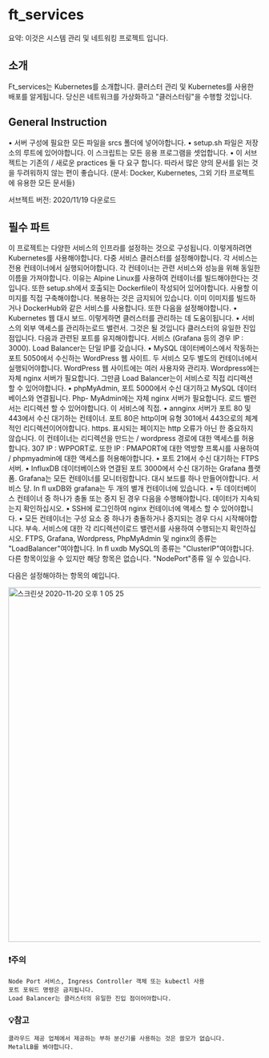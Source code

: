 # ft_services

요약: 이것은 시스템 관리 및 네트워킹 프로젝트 입니다.

## 소개
Ft_services는 Kubernetes를 소개합니다.
클러스터 관리 및 Kubernetes를 사용한 배포를 알게됩니다.
당신은 네트워크를 가상화하고 "클러스터링"을 수행할 것입니다.

## General Instruction
• 서버 구성에 필요한 모든 파일을 srcs 폴더에 넣어야합니다. 
• setup.sh 파일은 저장소의 루트에 있어야합니다. 이 스크립트는 모든 응용 프로그램을 셋업합니다.
• 이 서브젝트는 기존의 / 새로운 practices 둘 다 요구 합니다.
따라서 많은 양의 문서를 읽는 것을 두려워하지 않는 편이 좋습니다.
(문서: Docker, Kubernetes, 그외 기타 프로젝트에 유용한 모든 문서들)



서브젝트 버전: 2020/11/19 다운로드

## 필수 파트

이 프로젝트는 다양한 서비스의 인프라를 설정하는 것으로 구성됩니다. 이렇게하려면
Kubernetes를 사용해야합니다. 다중 서비스 클러스터를 설정해야합니다.
각 서비스는 전용 컨테이너에서 실행되어야합니다.
각 컨테이너는 관련 서비스와 성능을 위해 동일한 이름을 가져야합니다.
이유는 Alpine Linux를 사용하여 컨테이너를 빌드해야한다는 것입니다.
또한 setup.sh에서 호출되는 Dockerfile이 작성되어 있어야합니다.
사용할 이미지를 직접 구축해야합니다. 복용하는 것은 금지되어 있습니다.
이미 이미지를 빌드하거나 DockerHub와 같은 서비스를 사용합니다.
또한 다음을 설정해야합니다.
• Kubernetes 웹 대시 보드. 이렇게하면 클러스터를 관리하는 데 도움이됩니다.
• 서비스의 외부 액세스를 관리하는로드 밸런서. 그것은 될 것입니다
클러스터의 유일한 진입 점입니다. 다음과 관련된 포트를 유지해야합니다.
서비스 (Grafana 등의 경우 IP : 3000). Load Balancer는 단일 IP를 갖습니다.
• MySQL 데이터베이스에서 작동하는 포트 5050에서 수신하는 WordPress 웹 사이트.
두 서비스 모두 별도의 컨테이너에서 실행되어야합니다. WordPress 웹 사이트에는
여러 사용자와 관리자. Wordpress에는 자체 nginx 서버가 필요합니다. 그만큼
Load Balancer는이 서비스로 직접 리디렉션 할 수 있어야합니다.
• phpMyAdmin, 포트 5000에서 수신 대기하고 MySQL 데이터베이스와 연결됩니다. Php-
MyAdmin에는 자체 nginx 서버가 필요합니다. 로드 밸런서는 리디렉션 할 수 있어야합니다.
이 서비스에 직접.
• annginx 서버가 포트 80 및 443에서 수신 대기하는 컨테이너. 포트 80은
http이며 유형 301에서 443으로의 체계적인 리디렉션이어야합니다.
https.
표시되는 페이지는 http 오류가 아닌 한 중요하지 않습니다.
이 컨테이너는 리디렉션을 만드는 / wordpress 경로에 대한 액세스를 허용합니다. 307
IP : WPPORT로.
또한 IP : PMAPORT에 대한 역방향 프록시를 사용하여 / phpmyadmin에 대한 액세스를 허용해야합니다.
• 포트 21에서 수신 대기하는 FTPS 서버.
• InfluxDB 데이터베이스와 연결된 포트 3000에서 수신 대기하는 Grafana 플랫폼.
Grafana는 모든 컨테이너를 모니터링합니다. 대시 보드를 하나 만들어야합니다.
서비스 당. In ﬂ uxDB와 grafana는 두 개의 별개 컨테이너에 있습니다.
• 두 데이터베이스 컨테이너 중 하나가 충돌 또는 중지 된 경우 다음을 수행해야합니다.
데이터가 지속되는지 확인하십시오.
• SSH에 로그인하여 nginx 컨테이너에 액세스 할 수 있어야합니다.
• 모든 컨테이너는 구성 요소 중 하나가 충돌하거나 중지되는 경우 다시 시작해야합니다.
부속.
서비스에 대한 각 리디렉션이로드 밸런서를 사용하여 수행되는지 확인하십시오. FTPS,
Grafana, Wordpress, PhpMyAdmin 및 nginx의 종류는 "LoadBalancer"여야합니다. In ﬂ uxdb
MySQL의 종류는 "ClusterIP"여야합니다. 다른 항목이있을 수 있지만 해당 항목은 없습니다.
"NodePort"종류 일 수 있습니다.


다음은 설정해야하는 항목의 예입니다.

<img width="708" alt="스크린샷 2020-11-20 오후 1 05 25" src="https://user-images.githubusercontent.com/53321189/99756721-1a537100-2b31-11eb-94a1-0cec379337bd.png">



### ❗주의

~~~
Node Port 서비스, Ingress Controller 객체 또는 kubectl 사용
포트 포워드 명령은 금지됩니다.
Load Balancer는 클러스터의 유일한 진입 점이어야합니다.
~~~

### 💡참고

~~~
클라우드 제공 업체에서 제공하는 부하 분산기를 사용하는 것은 쓸모가 없습니다.
MetalLB를 봐야합니다.
~~~
